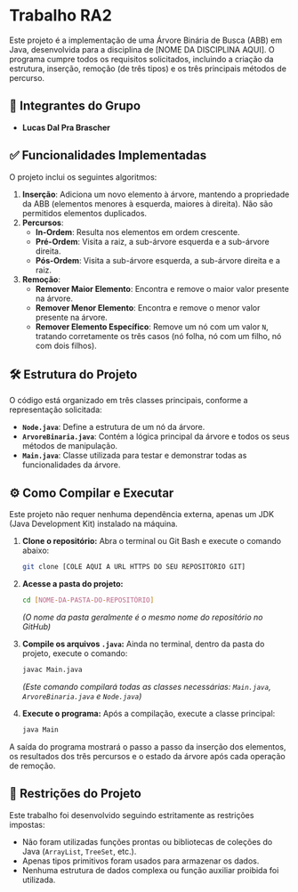 # Trabalho RA2

Este projeto é a implementação de uma Árvore Binária de Busca (ABB) em Java, desenvolvida para a disciplina de [NOME DA DISCIPLINA AQUI]. O programa cumpre todos os requisitos solicitados, incluindo a criação da estrutura, inserção, remoção (de três tipos) e os três principais métodos de percurso.

## 👥 Integrantes do Grupo

* **Lucas Dal Pra Brascher**

## ✅ Funcionalidades Implementadas

O projeto inclui os seguintes algoritmos:

1.  **Inserção**: Adiciona um novo elemento à árvore, mantendo a propriedade da ABB (elementos menores à esquerda, maiores à direita). Não são permitidos elementos duplicados.
2.  **Percursos**:
    * **In-Ordem**: Resulta nos elementos em ordem crescente.
    * **Pré-Ordem**: Visita a raiz, a sub-árvore esquerda e a sub-árvore direita.
    * **Pós-Ordem**: Visita a sub-árvore esquerda, a sub-árvore direita e a raiz.
3.  **Remoção**:
    * **Remover Maior Elemento**: Encontra e remove o maior valor presente na árvore.
    * **Remover Menor Elemento**: Encontra e remove o menor valor presente na árvore.
    * **Remover Elemento Específico**: Remove um nó com um valor `N`, tratando corretamente os três casos (nó folha, nó com um filho, nó com dois filhos).

## 🛠️ Estrutura do Projeto

O código está organizado em três classes principais, conforme a representação solicitada:

* **`Node.java`**: Define a estrutura de um nó da árvore.
* **`ArvoreBinaria.java`**: Contém a lógica principal da árvore e todos os seus métodos de manipulação.
* **`Main.java`**: Classe utilizada para testar e demonstrar todas as funcionalidades da árvore.

## ⚙️ Como Compilar e Executar

Este projeto não requer nenhuma dependência externa, apenas um JDK (Java Development Kit) instalado na máquina.

1.  **Clone o repositório:**
    Abra o terminal ou Git Bash e execute o comando abaixo:
    ```bash
    git clone [COLE AQUI A URL HTTPS DO SEU REPOSITÓRIO GIT]
    ```

2.  **Acesse a pasta do projeto:**
    ```bash
    cd [NOME-DA-PASTA-DO-REPOSITÓRIO]
    ```
    *(O nome da pasta geralmente é o mesmo nome do repositório no GitHub)*

3.  **Compile os arquivos `.java`:**
    Ainda no terminal, dentro da pasta do projeto, execute o comando:
    ```bash
    javac Main.java
    ```
    *(Este comando compilará todas as classes necessárias: `Main.java`, `ArvoreBinaria.java` e `Node.java`)*

4.  **Execute o programa:**
    Após a compilação, execute a classe principal:
    ```bash
    java Main
    ```

A saída do programa mostrará o passo a passo da inserção dos elementos, os resultados dos três percursos e o estado da árvore após cada operação de remoção.

## 📜 Restrições do Projeto

Este trabalho foi desenvolvido seguindo estritamente as restrições impostas:
* Não foram utilizadas funções prontas ou bibliotecas de coleções do Java (`ArrayList`, `TreeSet`, etc.).
* Apenas tipos primitivos foram usados para armazenar os dados.
* Nenhuma estrutura de dados complexa ou função auxiliar proibida foi utilizada.
